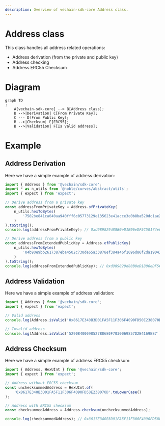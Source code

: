 ```yaml
---
description: Overview of vechain-sdk-core Address class.
---
```


# Address class

This class handles all address related operations:

* Address derivation (from the private and public key)
* Address checking
* Address ERC55 Checksum

# Diagram

```mermaid
graph TD
;
    A[vechain-sdk-core] --> B[Address class];
    B -->|Derivation| C[From Private Key];
    C --- D[From Public Key];
    B -->|Checksum| E[ERC55];
    B -->|Validation| F[Is valid address];
```

# Example

## Address Derivation

Here we have a simple example of address derivation:
```typescript { name=address-derivation, category=example }
import { Address } from '@vechain/sdk-core';
import * as n_utils from '@noble/curves/abstract/utils';
import { expect } from 'expect';

// Derive address from a private key
const addressFromPrivateKey = Address.ofPrivateKey(
    n_utils.hexToBytes(
        '7582be841ca040aa940fff6c05773129e135623e41acce3e0b8ba520dc1ae26a'
    )
).toString();
console.log(addressFromPrivateKey); // 0xd989829d88B0eD1B06eDF5C50174eCfA64F14A64

// Derive address from a public key
const addressFromExtendedPublicKey = Address.ofPublicKey(
    n_utils.hexToBytes(
        '04b90e9bb2617387eba4502c730de65a33878ef384a46f1096d86f2da19043304afa67d0ad09cf2bea0c6f2d1767a9e62a7a7ecc41facf18f2fa505d92243a658f'
    )
).toString();
console.log(addressFromExtendedPublicKey); // 0xd989829d88B0eD1B06eDF5C50174eCfA64F14A64
```

## Address Validation

Here we have a simple example of address validation:
```typescript { name=address-validation, category=example }
import { Address } from '@vechain/sdk-core';
import { expect } from 'expect';

// Valid address
console.log(Address.isValid('0x8617E340B3D01FA5F11F306F4090FD50E238070D')); // true

// Invalid address
console.log(Address.isValid('52908400098527886E0F7030069857D2E4169EE7')); // false
```

## Address Checksum

Here we have a simple example of address ERC55 checksum:
```typescript { name=address-erc55-checksum, category=example }
import { Address, HexUInt } from '@vechain/sdk-core';
import { expect } from 'expect';

// Address without ERC55 checksum
const unchecksummedAddress = HexUInt.of(
    '0x8617E340B3D01FA5F11F306F4090FD50E238070D'.toLowerCase()
);

// Address with ERC55 checksum
const checksummedAddress = Address.checksum(unchecksummedAddress);

console.log(checksummedAddress); // 0x8617E340B3D01FA5F11F306F4090FD50E238070D
```

